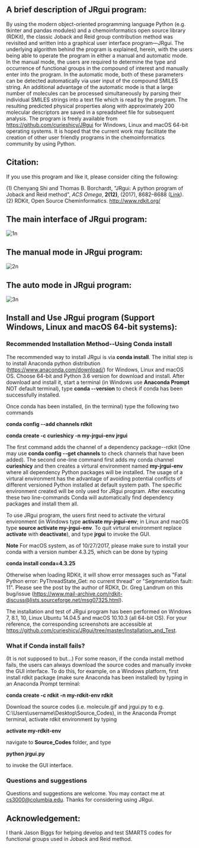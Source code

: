 ## A brief description of JRgui program:

By using the modern object-oriented programming language Python (e.g. tkinter and pandas modules) and a chemoinformatics open source library (RDKit), the classic Joback and Reid group contribution method was revisited and written into a graphical user interface program—JRgui. The underlying algorithm behind the program is explained, herein, with the users being able to operate the program in either a manual and automatic mode.  In the manual mode, the users are required to determine the type and occurrence of functional groups in the compound of interest and manually enter into the program. In the automatic mode, both of these parameters can be detected automatically via user input of the compound SMILES string.  An additional advantage of the automatic mode is that a large number of molecules can be processed simultaneously by parsing their individual SMILES strings into a text file which is read by the program. The resulting predicted physical properties along with approximately 200 molecular descriptors are saved in a spreadsheet file for subsequent analysis. The program is freely available from https://github.com/curieshicy/JRgui for Windows, Linux and macOS 64-bit operating systems. It is hoped that the current work may facilitate the creation of other user friendly programs in the chemoinformatics community by using Python.

## Citation:

If you use this program and like it, please consider citing the following: 

(1) Chenyang Shi and Thomas B. Borchardt, "JRgui: A python program of Joback and Reid method",<i> ACS Omega</i>, <b>2(12)</b>, (2017), 8682–8688 (<a href = "http://pubs.acs.org/doi/full/10.1021/acsomega.7b01464">Link</a>). <br>
(2) RDKit, Open Source Cheminformatics. http://www.rdkit.org/

## The main interface of JRgui program:

![1n](https://user-images.githubusercontent.com/8492535/31049114-df926e6c-a5f1-11e7-9da8-ad9d0602e533.png)

## The manual mode in JRgui program:
![2n](https://user-images.githubusercontent.com/8492535/31049131-243170f4-a5f2-11e7-8f90-a7d97577ae96.png)

## The auto mode in JRgui program:
![3n](https://user-images.githubusercontent.com/8492535/31049115-df9e03c6-a5f1-11e7-92a8-33f2cf47dc90.png)

## Install and Use JRgui program (Support Windows, Linux and macOS 64-bit systems): 
### Recommended Installation Method--Using <b>Conda install</b>

The recommended way to install JRgui is via <b>conda install</b>. The initial step is to install Anaconda python distribution (https://www.anaconda.com/download/) for Windows, Linux and macOS OS. Choose 64-bit and Python 3.6 version for download and install. After download and install it, start a terminal (in Windows use <b>Anaconda Prompt</b> NOT default terminal), type <b>conda --version</b> to check if conda has been successfully installed. 

Once conda has been installed, (in the terminal) type the following two commands

<b>conda config --add channels rdkit</b> 

<b>conda create -c curieshicy -n my-jrgui-env jrgui</b> 

The first command adds the channel of a dependency package--rdkit (One may use <b>conda config --get channels</b> to check channels that have been added). The second one-line command first adds my conda channel <b>curieshicy</b> and then creates a virtural environment named <b>my-jrgui-env</b> where all dependency Python packages will be installed. The usage of a virtural environment has the advantage of avoiding potential conflicts of different versioned Python installed at default system path. The specific environment created will be only used for JRgui program. After executing these two line-commands Conda will automatically find dependency packages and install them all. 

To use JRgui program, the users first need to activate the virtural environment (in Windows type <b>activate my-jrgui-env</b>; in Linux and macOS type <b>source activate my-jrgui-env</b>. To quit virtural environment replace <b>activate</b> with <b>deactivate</b>), and type <b>jrgui</b> to invoke the GUI. 

<b>Note</b> For macOS system, as of 10/27/2017, please make sure to install your conda with a version number 4.3.25, which can be done by typing 

<b>conda install conda=4.3.25</b>

Otherwise when loading RDKit, it will show error messages such as "Fatal Python error: PyThreadState_Get: no current thread" or "Segmentation fault: 11". Please see the post by the author of RDKit, Dr. Greg Landrum on this bug/issue (https://www.mail-archive.com/rdkit-discuss@lists.sourceforge.net/msg07325.html).

The installation and test of JRgui program has been performed on Windows 7, 8.1, 10, Linux Ubuntu 14.04.5 and macOS 10.10.3 (all 64-bit OS). For your reference, the corresponding screenshots are accessible at https://github.com/curieshicy/JRgui/tree/master/Installation_and_Test. 

### What if Conda install fails?
(It is not supposed to but...) For some reason, if the conda install method fails, the users can always download the source codes and manually invoke the GUI interface. To do this, for example, on a Windows platform, first install rdkit package (make sure Anaconda has been installed) by typing in an Anaconda Prompt terminal:

<b>conda create -c rdkit -n my-rdkit-env rdkit</b>

Download the source codes (i.e. molecule.gif and jrgui.py to e.g. C:\Users\username\Desktop\Source_Codes), in the Anaconda Prompt terminal, activate rdkit environment by typing 

<b>activate my-rdkit-env</b>

navigate to <b>Source_Codes</b> folder, and type 

<b>python jrgui.py</b> 

to invoke the GUI interface.

### Questions and suggestions

Questions and suggestions are welcome. You may contact me at cs3000@columbia.edu. Thanks for considering using JRgui.

## Acknowledgement:

I thank Jason Biggs for helping develop and test SMARTS codes for functional groups used in Joback and Reid method. 
